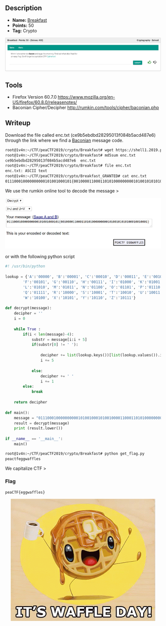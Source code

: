 ## Description
* **Name:** [Breakfast](https://2019.peactf.com/problems)
* **Points:** 50
* **Tag:** Crypto

<p align="center">
<img src="Breakfast_peaCTF2019.png"/>
</p>

## Tools
* Firefox Version 60.7.0 https://www.mozilla.org/en-US/firefox/60.8.0/releasenotes/
* Baconian Cipher/Decipher http://rumkin.com/tools/cipher/baconian.php

## Writeup
Download the file called enc.txt (ce9b5ebdbd28295013f084b5acd487e6) through the link where we find a [Baconian](http://rumkin.com/tools/cipher/baconian.php) message code.

```bash
root@1v4n:~/CTF/peaCTF2019/crypto/Breakfast# wget https://shell1.2019.peactf.com/static/fa2ff378dd2e1361fcf19cdf92e5d6f0/enc.txt
root@1v4n:~/CTF/peaCTF2019/crypto/Breakfast# md5sum enc.txt
ce9b5ebdbd28295013f084b5acd487e6  enc.txt
root@1v4n:~/CTF/peaCTF2019/crypto/Breakfast# file enc.txt
enc.txt: ASCII text
root@1v4n:~/CTF/peaCTF2019/crypto/Breakfast_GRANTED# cat enc.txt
011100010000000000101001000101{00100001100011010100000000010100101010100010010001
```
We use the rumkin online tool to decode the message >
<p align="center">
<img src="Breakfast_decode_peaCTF2019.png"/>
</p>

or with the following python script

```python
#! /usr/bin/python

lookup = {'A':'00000', 'B':'00001', 'C':'00010', 'D':'00011', 'E':'00100',
		'F':'00101', 'G':'00110', 'H':'00111', 'I':'01000', 'K':'01001',
		'L':'01010', 'M':'01011', 'N':'01100', 'O':'01101', 'P':'01110',
		'Q':'01111', 'R':'10000', 'S':'10001', 'T':'10010', 'U':'10011',
		'W':'10100', 'X':'10101', 'Y':'10110', 'Z':'10111'}

def decrypt(message):
	decipher = ''
	i = 0

	while True :
		if(i < len(message)-4):
			substr = message[i:i + 5]
			if(substr[0] != ' '):

				decipher += list(lookup.keys())[list(lookup.values()).index(substr)]
				i += 5

			else:
				decipher += ' '
				i += 1
		else:
			break

	return decipher

def main():
	message = "01110001000000000010100100010100100001100011010100000000010100101010100010010001"
	result = decrypt(message)
	print (result.lower())

if __name__ == '__main__':
	main()
```
```bash
root@1v4n:~/CTF/peaCTF2019/crypto/Breakfast# python get_flag.py
peactfeggwaffles
```
We capitalize CTF >

### Flag

`peaCTF{eggwaffles}`

<p align="center">
<img src="Breakfast_waffles.gif"/>
</p>
